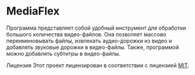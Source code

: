 # MediaFlex
Программа представляет собой удобный инструмент для обработки большого количества видео-файлов. Она позволяет массово переименовывать файлы, извлекать аудио-дорожки из видео и добавлять звуковые дорожки в видео-файлы. Также, программой можно добавлять субтитры в видео-файлы.

Лицензия
Этот проект лицензирован в соответствии с лицензией [MIT](https://github.com/akai2211/MediaFlex/blob/main/LICENSE).
